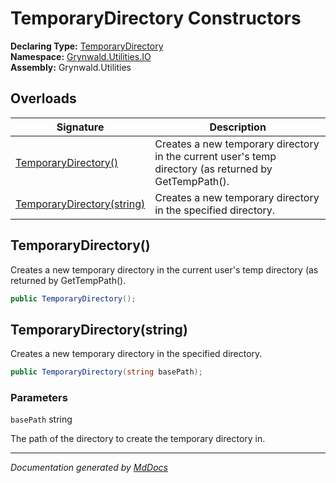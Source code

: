 ﻿<!--  
  <auto-generated>   
    The contents of this file were generated by a tool.  
    Changes to this file may be list if the file is regenerated  
  </auto-generated>   
-->

# TemporaryDirectory Constructors

**Declaring Type:** [TemporaryDirectory](../index.md)  
**Namespace:** [Grynwald.Utilities.IO](../../index.md)  
**Assembly:** Grynwald.Utilities

## Overloads

| Signature                                               | Description                                                                                           |
| ------------------------------------------------------- | ----------------------------------------------------------------------------------------------------- |
| [TemporaryDirectory()](#temporarydirectory)             | Creates a new temporary directory in the current user's temp directory (as returned by GetTempPath(). |
| [TemporaryDirectory(string)](#temporarydirectorystring) | Creates a new temporary directory in the specified directory.                                         |

## TemporaryDirectory()

Creates a new temporary directory in the current user's temp directory (as returned by GetTempPath().

```csharp
public TemporaryDirectory();
```

## TemporaryDirectory(string)

Creates a new temporary directory in the specified directory.

```csharp
public TemporaryDirectory(string basePath);
```

### Parameters

`basePath`  string

The path of the directory to create the temporary directory in.

___

*Documentation generated by [MdDocs](https://github.com/ap0llo/mddocs)*
